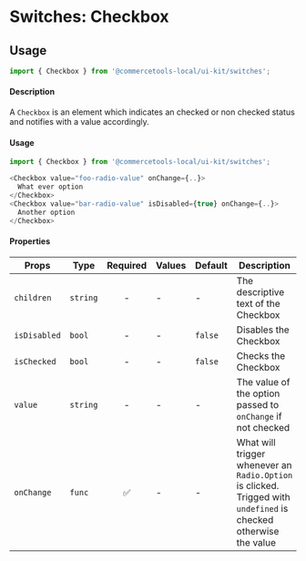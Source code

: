 # Switches: Checkbox

## Usage

```js
import { Checkbox } from '@commercetools-local/ui-kit/switches';
```

#### Description

A `Checkbox` is an element which indicates an checked or non checked status and
notifies with a value accordingly.

#### Usage

```js
import { Checkbox } from '@commercetools-local/ui-kit/switches';

<Checkbox value="foo-radio-value" onChange={..}>
  What ever option
</Checkbox>
<Checkbox value="bar-radio-value" isDisabled={true} onChange={..}>
  Another option
</Checkbox>
```

#### Properties

| Props        | Type     | Required | Values | Default | Description                                                                                                      |
| ------------ | -------- | :------: | ------ | ------- | ---------------------------------------------------------------------------------------------------------------- |
| `children`   | `string` |    -     | -      | -       | The descriptive text of the Checkbox                                                                             |
| `isDisabled` | `bool`   |    -     | -      | `false` | Disables the Checkbox                                                                                            |
| `isChecked`  | `bool`   |    -     | -      | `false` | Checks the Checkbox                                                                                              |
| `value`      | `string` |    -     | -      | -       | The value of the option passed to `onChange` if not checked                                                      |
| `onChange`   | `func`   |    ✅    | -      | -       | What will trigger whenever an `Radio.Option` is clicked. Trigged with `undefined` is checked otherwise the value |
